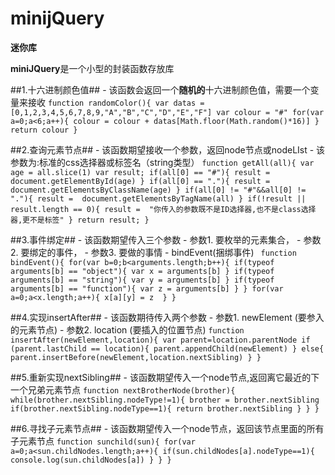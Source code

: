# minijQuery #
**迷你库**

**miniJQuery**是一个小型的封装函数存放库

##1.十六进制颜色值##
    - 该函数会返回一个**随机的**十六进制颜色值，需要一个变量来接收
    ```
        function randomColor(){
        	var datas = [0,1,2,3,4,5,6,7,8,9,"A","B","C","D","E","F"]
        	var colour = "#"
        	for(var a=0;a<6;a++){
        		colour = colour + datas[Math.floor(Math.random()*16)]
        	}
        	return colour
        }
    ```

##2.查询元素节点##
    - 该函数期望接收一个参数，返回node节点或nodeLIst
    - 该参数为:标准的css选择器或标签名（string类型） 
    ```
        function getAll(all){
        	var age = all.slice(1)
        	var result;
        	if(all[0] == "#"){
        		result =  document.getElementById(age)
        	}
        	if(all[0] == "."){
        		result =  document.getElementsByClassName(age)
        	}
        	if(all[0] != "#"&&all[0] != "."){
        		result =  document.getElementsByTagName(all)
        	}
        	if(!result || result.length == 0){
        		result =  "你传入的参数既不是ID选择器,也不是class选择器,更不是标签"
        	}
        	return result;
        }
    ```

##3.事件绑定##
    -    该函数期望传入三个参数
    -    参数1.   要枚举的元素集合，
    -    参数2.   要绑定的事件，
    -    参数3.   要做的事情
    -    bindEvent(捆绑事件)
    ``` 
        function bindEvent(){
        	for(var b=0;b<arguments.length;b++){
        		if(typeof arguments[b] == "object"){
        			var x = arguments[b]
        		}
        		if(typeof arguments[b] == "string"){
        			var y = arguments[b]
        		}
        		if(typeof arguments[b] == "function"){
        			var z = arguments[b]
        		}
        	}
        	for(var a=0;a<x.length;a++){
        		x[a][y] = z	
        	}
        }
    ```

##4.实现insertAfter##
    - 该函数期待传入两个参数
    - 参数1. newElement (要参入的元素节点)
    - 参数2. location (要插入的位置节点)
    ```
        function insertAfter(newElement,location){
        	var parent=location.parentNode
        	if (parent.lastChild == location){
        		parent.appendChild(newElement)
        	}
        	else{
        		parent.insertBefore(newElement,location.nextSibling)
        	}
        }
    ```

##5.重新实现nextSibling##
    - 该函数期望传入一个node节点,返回离它最近的下一个兄弟元素节点
    ```
        function nextBrotherNode(brother){
        	while(brother.nextSibling.nodeType!=1){
        		brother = brother.nextSibling
        		if(brother.nextSibling.nodeType==1){
        			return brother.nextSibling
        		}
        	}
        }
    ```

##6.寻找子元素节点##
    - 该函数期望传入一个node节点，返回该节点里面的所有子元素节点
    ```
        function sunchild(sun){
        	for(var a=0;a<sun.childNodes.length;a++){
        		if(sun.childNodes[a].nodeType==1){
        			console.log(sun.childNodes[a])
        		}
        	}
        }
    ```

